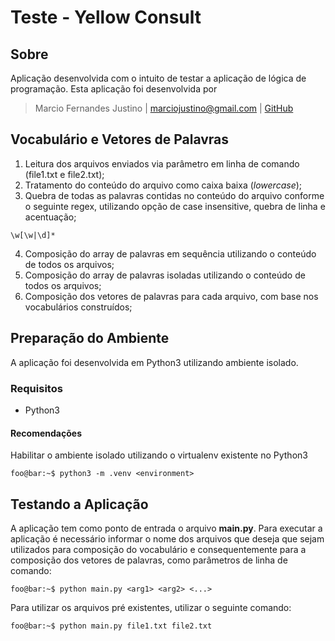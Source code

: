 # Teste - Yellow Consult
## Sobre
Aplicação desenvolvida com o intuito de testar a aplicação de lógica de programação. Esta aplicação foi desenvolvida por
> Marcio Fernandes Justino | marciojustino@gmail.com | [GitHub](https://github.com/marciojustino/yellowconsult.git)

## Vocabulário e Vetores de Palavras
1. Leitura dos arquivos enviados via parâmetro em linha de comando (file1.txt e file2.txt);
2. Tratamento do conteúdo do arquivo como caixa baixa (*lowercase*);
3. Quebra de todas as palavras contidas no conteúdo do arquivo conforme o seguinte regex, utilizando opção de case insensitive, quebra de linha e acentuação;
```regex
\w[\w|\d]*
```
4. Composição do array de palavras em sequência utilizando o conteúdo de todos os arquivos;
5. Composição do array de palavras isoladas utilizando o conteúdo de todos os arquivos;
6. Composição dos vetores de palavras para cada arquivo, com base nos vocabulários construídos;

## Preparação do Ambiente
A aplicação foi desenvolvida em Python3 utilizando ambiente isolado.

### Requisitos
* Python3

#### Recomendações
Habilitar o ambiente isolado utilizando o virtualenv existente no Python3
```console
foo@bar:~$ python3 -m .venv <environment>
```

## Testando a Aplicação
A aplicação tem como ponto de entrada o arquivo **main.py**. Para executar a aplicação é necessário informar o nome dos arquivos que deseja que sejam utilizados para composição do vocabulário e consequentemente para a composição dos vetores de palavras, como parâmetros de linha de comando:
```console
foo@bar:~$ python main.py <arg1> <arg2> <...>
```

Para utilizar os arquivos pré existentes, utilizar o seguinte comando:
```console
foo@bar:~$ python main.py file1.txt file2.txt
```
